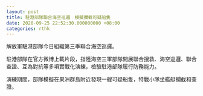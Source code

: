 ```yaml
---
layout: post
title: 駐港部隊聯合海空巡邏　模擬攔截可疑船隻
date: 2020-09-25 22:52:30.000000000 +08:00
categories: rthk
---
```


解放軍駐港部隊今日組織第三季聯合海空巡邏。

駐港部隊在官方微博上載片段，指陸海空三軍部隊開展聯合搜救、海空巡邏、聯合查證、互為對抗等多項實戰化演練，檢驗駐港部隊履行防務能力。

演練期間，部隊模擬在果洲群島附近發現一艘可疑船隻，特戰小隊坐艦艇攔截和查證。
